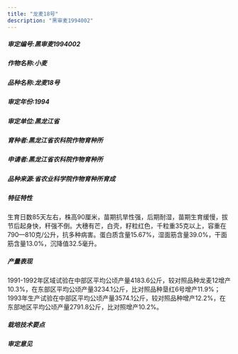 ```yaml
---
title: "龙麦18号"
description: "黑审麦1994002"
---
```

##### 审定编号:黑审麦1994002

##### 作物名称:小麦

##### 品种名称:龙麦18号

##### 审定年份:1994

##### 审定单位:黑龙江省

##### 育种者:黑龙江省农科院作物育种所

##### 申请者:黑龙江省农科院作物育种所

##### 品种来源:省农业科学院作物育种所育成

##### 特征特性
生育日数85天左右，株高90厘米，苗期抗旱性强，后期耐湿，苗期生育缓慢，拔节后起身快，秆强不倒。大穗有芒，白壳，籽粒红色，千粒重35克以上，容重在790—810克/公升，抗多种病害。蛋白质含量15.67%，湿面筋含量39.0%，干面筋含量13.0%，沉降值32.5毫升。

##### 产量表现
1991-1992年区域试验在中部区平均公顷产量4183.6公斤，较对照品种龙麦12增产10.3%，在东部区平均公顷产量3234.1公斤，比对照品种垦红6号增产11.9%； 1993年生产试验在中部区平均公顷产量3574.1公斤，较对照品种增产12.2%，在东部地区平均公顷产量2791.8公斤，比对照增产10.2%。

##### 栽培技术要点


##### 审定意见

